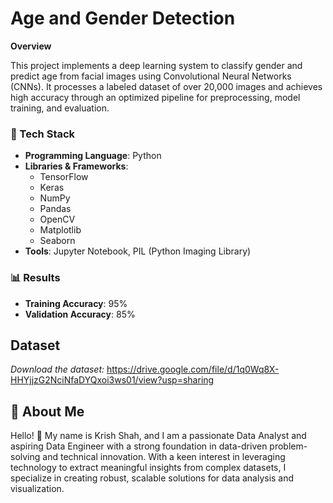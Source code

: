 
# Age and Gender Detection

**Overview**

This project implements a deep learning system to classify gender and predict age from facial images using Convolutional Neural Networks (CNNs). It processes a labeled dataset of over 20,000 images and achieves high accuracy through an optimized pipeline for preprocessing, model training, and evaluation.



### 🔧 Tech Stack

- **Programming Language**: Python
- **Libraries & Frameworks**:
  - TensorFlow
  - Keras
  - NumPy
  - Pandas
  - OpenCV
  - Matplotlib
  - Seaborn
- **Tools**: Jupyter Notebook, PIL (Python Imaging Library)

### 📊 Results
- **Training Accuracy**: 95%
- **Validation Accuracy**: 85%

## Dataset


*Download the dataset:*
https://drive.google.com/file/d/1q0Wq8X-HHYjjzG2NciNfaDYQxoi3ws01/view?usp=sharing



## 🚀 About Me
Hello! 👋 My name is Krish Shah, and I am a passionate Data Analyst and aspiring Data Engineer with a strong foundation in data-driven problem-solving and technical innovation. With a keen interest in leveraging technology to extract meaningful insights from complex datasets, I specialize in creating robust, scalable solutions for data analysis and visualization.

